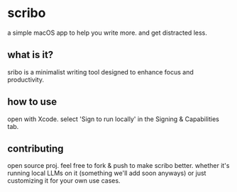 # scribo

a simple macOS app to help you write more. and get distracted less.

## what is it?

sribo is a minimalist writing tool designed to enhance focus and productivity.

## how to use

open with Xcode. select 'Sign to run locally' in the Signing & Capabilities tab.

## contributing

open source proj. feel free to fork & push to make scribo better. whether it's running local LLMs on it (something we'll add soon anyways) or just customizing it for your own use cases.
